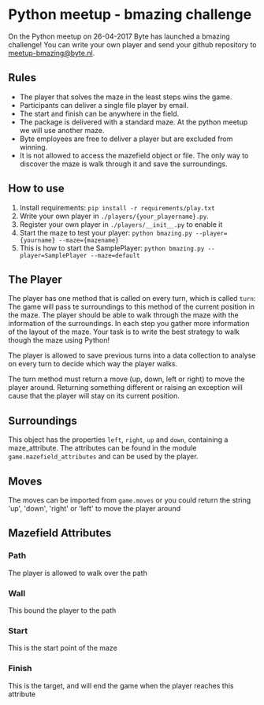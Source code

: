 # Python meetup - bmazing challenge
On the Python meetup on 26-04-2017 Byte has launched a bmazing challenge!
You can write your own player and send your github repository to meetup-bmazing@byte.nl.

## Rules
* The player that solves the maze in the least steps wins the game.
* Participants can deliver a single file player by email.
* The start and finish can be anywhere in the field.
* The package is delivered with a standard maze. At the python meetup we will use another maze.
* Byte employees are free to deliver a player but are excluded from winning.
* It is not allowed to access the mazefield object or file. The only way to discover the maze is walk through it and save the surroundings.

## How to use
1. Install requirements:
`pip install -r requirements/play.txt`
1. Write your own player in `./players/{your_playername}.py`.
1. Register your own player in `./players/__init__.py` to enable it
1. Start the maze to test your player:
`python bmazing.py --player={yourname} --maze={mazename}`
1. This is how to start the SamplePlayer: `python bmazing.py --player=SamplePlayer --maze=default`

## The Player
The player has one method that is called on every turn, which is called `turn`:
The game will pass te surroundings to this method of the current position in the maze.
The player should be able to walk through the maze with the information of the surroundings.
In each step you gather more information of the layout of the maze.
Your task is to write the best strategy to walk though the maze using Python!

The player is allowed to save previous turns into a data collection to analyse on every turn to decide which way the player walks.

The turn method must return a move (up, down, left or right) to move the player around.
Returning something different or raising an exception will cause that the player will stay on its current position.

## Surroundings
This object has the properties `left`, `right`, `up` and `down`, containing a maze_attribute. 
The attributes can be found in the module `game.mazefield_attributes` and can be used by the player.

## Moves
The moves can be imported from `game.moves` or you could return the string 'up', 'down', 'right' or 'left' to move the player around

## Mazefield Attributes
### Path
The player is allowed to walk over the path

### Wall
This bound the player to the path

### Start
This is the start point of the maze

### Finish
This is the target, and will end the game when the player reaches this attribute
